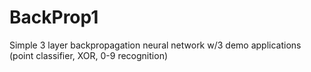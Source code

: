 BackProp1
=========

Simple 3 layer backpropagation neural network w/3 demo applications (point classifier, XOR, 0-9 recognition)